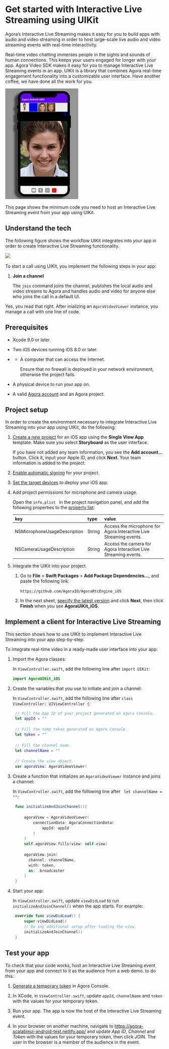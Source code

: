 
# Get started with Interactive Live Streaming using UIKit

Agora’s Interactive Live Streaming makes it easy for you to build apps with audio and video streaming in order to host large-scale live audio and video streaming events with real-time interactivity.

Real-time video chatting immerses people in the sights and sounds of human connections. This keeps your users engaged for longer with your app. Agora Video SDK makes it easy for you to manage Interactive Live Streaming events in an app. UIKit is a library that combines Agora real-time engagement functionality into a customizable user interface. Have another coffee, we have done all the work for you.

![](images/uikit-ui.png)

This page shows the minimum code you need to host an Interactive Live Streaming event from your app using UIKit.

## Understand the tech

The following figure shows the workflow UIKit integrates into your app in order to create Interactive Live Streaming functionality.

![](https://web-cdn.agora.io/docs-files/1629250175461)

To start a call using UIKit, you implement the following steps in your app:

1. **Join a channel**

   The `join` command joins the channel, publishes the local audio and video streams to Agora and handles audio and video for anyone else who joins the call in a default UI.


Yes, you read that right. After inializing an `AgoraVideoViewer` instance, you manage a call with one line of code. 


## Prerequisites

- Xcode 9.0 or later.
- Two iOS devices running iOS 8.0 or later.
- - A computer that can access the Internet.

    Ensure that no firewall is deployed in your network environment, otherwise the project fails.

- A physical device to run your app on.
- A valid [Agora account](https://docs.agora.io/en/Agora%20Platform/sign_in_and_sign_up) and an Agora project.


## Project setup

In order to create the environment necessary to integrate Interactive Live Streaming into your app using UIKit, do the following:


1. [Create a new project](https://help.apple.com/xcode/mac/current/#/dev07db0e578) for an iOS app using the **Single View App** template. Make sure you select **Storyboard** as the user interface.

   If you have not added any team information, you see the <b>Add account...</b> button. Click it, input your Apple ID, and click <b>Next</b>. Your team information is added to the project. 

2. [Enable automatic signing](https://help.apple.com/xcode/mac/current/#/dev23aab79b4) for your project.

3. [Set the target devices](https://help.apple.com/xcode/mac/current/#/deve69552ee5) to deploy your iOS app.

4. Add project permissions for microphone and camera usage.

   Open the `info.plist ` in the project navigation panel, and add the following properties to the [property list](https://help.apple.com/xcode/mac/current/#/dev3f399a2a6):

   | key                                  | type   | value                                                                                       |
      | :----------------------------------- | :----- | :------------------------------------------------------------------------------------------ |
   | NSMicrophoneUsageDescription | String | Access the microphone for Agora Interactive Live Streaming events.      |
   | NSCameraUsageDescription    | String | Access the camera for Agora Interactive Live Streaming events.                     |

5. Integrate the UIKit into your project.

   1. Go to **File** > **Swift Packages** > **Add Package Dependencies...**, and paste the following link:

      `https://github.com/AgoraIO/AgoraRtcEngine_iOS`

   2. In the next sheet, [specify the latest version](https://help.apple.com/xcode/mac/current/#/devb83d64851) and click **Next**, then click **Finish** when you see **AgoraUIKit_iOS**. 

## Implement a client for Interactive Live Streaming

This section shows how to use UIKit to implement Interactive Live Streaming into your app step-by-step.

To integrate real-time video in a ready-made user interface into your app:

1. Import the Agora classes:

   In `ViewController.swift`, add the following line after `import UIKit`:
   ```swift
   import AgoraUIKit_iOS 
   ```
2. Create the variables that you use to initiate and join a channel:

    In `ViewController.swift`, add the following line after `class ViewController: UIViewController {`:
   ```swift
    // Fill the App ID of your project generated on Agora Console.
    let appId = ""

    // Fill the temp token generated on Agora Console.
    let token = ""

    // Fill the channel name.
    let channelName = ""
   
    // Create the view object.
    var agoraView: AgoraVideoViewer!

   ```

3. Create a function that initializes an `AgoraVideoViewer` instance and joins a channel: 
    
   In `ViewController.swift`, add the following line after ` let channelName = ""`:

   ```swift
    func initializeAndJoinChannel(){

        agoraView = AgoraVideoViewer(
            connectionData: AgoraConnectionData(
                appId: appId
            )
        )
        self.agoraView.fills(view: self.view)

        agoraView.join(
          channel: channelName,
          with: token,
          as: .broadcaster
        )
    }
   ```
   
4. Start your app:

   In `ViewController.swift`, update `viewDidLoad` to run  `initializeAndJoinChannel()` when the app starts. For example:
   ```swift
    override func viewDidLoad() {
        super.viewDidLoad()
        // Do any additional setup after loading the view.
        initializeAndJoinChannel()
    }
   ```

## Test your app

To check that your code works, host an Interactive Live Streaming event from your app and connect to it as the audience from a web demo. to do this:

1. [Generate a temporary token](https://docs.agora.io/en/Agora%20Platform/get_appid_token?platform=All#generate-a-temporary-token) in Agora Console.

2. In XCode, in `ViewController.swift`, update `appId`, `channelName` and `token` with the values for your temporary token.

3. Run your app.
    The app is now the host of the Interactive Live Streaming event. 

4. In your browser on another machine, navigate to https://agora-scalableui-android-test.netlify.app/ and update _App ID_, _Channel_ and _Token_ with the values for your temporary token, then click *JOIN*.
   The user in the browser is a member of the audience in the event.

